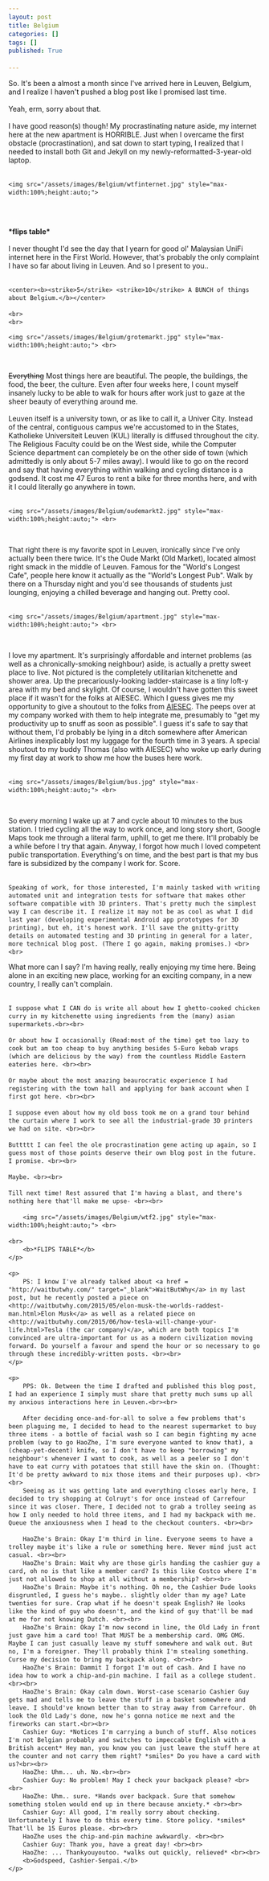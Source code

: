 ```yaml
---
layout: post
title: Belgium
categories: []
tags: []
published: True

---
```


<p>
	So. It's been a almost a month since I've arrived here in Leuven, Belgium, and I realize I haven't pushed a blog post like I promised last time. <br><br>
	Yeah, erm, sorry about that. <br><br>
	I have good reason(s) though! My procrastinating nature aside, my internet here at the new apartment is HORRIBLE. Just when I overcame the first obstacle (procrastination), and sat down to start typing, I realized that I needed to install both Git and Jekyll on my newly-reformatted-3-year-old laptop.<br><br>
</p>

	<img src="/assets/images/Belgium/wtfinternet.jpg" style="max-width:100%;height:auto;">
<br>
<br>
<p>
	<b>*flips table*</b> <br><br>
	I never thought I'd see the day that I yearn for good ol' Malaysian UniFi internet here in the First World. However, that's probably the only complaint I have so far about living in Leuven. And so I present to you.. <br><br>

	<center><b><strike>5</strike> <strike>10</strike> A BUNCH of things about Belgium.</b></center>

	<br>
	<br>
</p>

	<img src="/assets/images/Belgium/grotemarkt.jpg" style="max-width:100%;height:auto;"> <br>

<br>
<p>
	<strike>Everything</strike> Most things here are beautiful. The people, the buildings, the food, the beer, the culture. Even after four weeks here, I count myself insanely lucky to be able to walk for hours after work just to gaze at the sheer beauty of everything around me.<br> <br>
	Leuven itself is a university town, or as like to call it, a Univer City. Instead of the central, contiguous campus we're accustomed to in the States, Katholieke Universiteit Leuven (KUL) literally is diffused throughout the city. The Religious Faculty could be on the West side, while the Computer Science department can completely be on the other side of town (which admittedly is only about 5-7 miles away). I would like to go on the record and say that having everything within walking and cycling distance is a godsend. It cost me 47 Euros to rent a bike for three months here, and with it I could literally go anywhere in town. <br> <br>
	</p>

	<img src="/assets/images/Belgium/oudemarkt2.jpg" style="max-width:100%;height:auto;"> <br>

<br>
<p>
	That right there is my favorite spot in Leuven, ironically since I've only actually been there twice. It's the Oude Markt (Old Market), located almost right smack in the middle of Leuven. Famous for the "World's Longest Cafe", people here know it actually as the "World's Longest Pub". Walk by there on a Thursday night and you'd see thousands of students just lounging, enjoying a chilled beverage and hanging out. Pretty cool. <br> <br>
</p>
	
	<img src="/assets/images/Belgium/apartment.jpg" style="max-width:100%;height:auto;"> <br>

<br>

<p>
	I love my apartment. It's surprisingly affordable and internet problems (as well as a chronically-smoking neighbour) aside, is actually a pretty sweet place to live. Not pictured is the completely utilitarian kitchenette and shower area. Up the precariously-looking ladder-staircase is a tiny loft-y area with my bed and skylight. Of course, I wouldn't have gotten this sweet place if it wasn't for the folks at AIESEC. Which I guess gives me my opportunity to give a shoutout to the folks from <a href = "http://aiesec.be/">AIESEC</a>. The peeps over at my company worked with them to help integrate me, presumably to "get my productivity up to snuff as soon as possible". I guess it's safe to say that without them, I'd probably be lying in a ditch somewhere after American Airlines inexplicably lost my luggage for the fourth time in 3 years. A special shoutout to my buddy Thomas (also with AIESEC) who woke up early during my first day at work to show me how the buses here work.<br><br>

	<img src="/assets/images/Belgium/bus.jpg" style="max-width:100%;height:auto;"> <br>

<br>
</p>

<p>
	So every morning I wake up at 7 and cycle about 10 minutes to the bus station. I tried cycling all the way to work once, and long story short, Google Maps took me through a literal farm, uphill, to get me there. It'll probably be a while before I try that again. Anyway, I forgot how much I loved competent public transportation. Everything's on time, and the best part is that my bus fare is subsidized by the company I work for. Score. <br><br>

	Speaking of work, for those interested, I'm mainly tasked with writing automated unit and integration tests for software that makes other software compatible with 3D printers. That's pretty much the simplest way I can describe it. I realize it may not be as cool as what I did last year (developing experimental Android app prototypes for 3D printing), but eh, it's honest work. I'll save the gnitty-gritty details on automated testing and 3D printing in general for a later, more technical blog post. (There I go again, making promises.) <br> <br>
</p>

<p>
	What more can I say? I'm having really, really enjoying my time here. Being alone in an exciting new place, working for an exciting company, in a new country, I really can't complain. <br><br>

	I suppose what I CAN do is write all about how I ghetto-cooked chicken curry in my kitchenette using ingredients from the (many) asian supermarkets.<br><br>

	Or about how I occasionally (Read:most of the time) get too lazy to cook but am too cheap to buy anything besides 5-Euro kebab wraps (which are delicious by the way) from the countless Middle Eastern eateries here. <br><br>

	Or maybe about the most amazing beaurocratic experience I had registering with the town hall and applying for bank account when I first got here. <br><br>

	I suppose even about how my old boss took me on a grand tour behind the curtain where I work to see all the industrial-grade 3D printers we had on site. <br><br>

	Buttttt I can feel the ole procrastination gene acting up again, so I guess most of those points deserve their own blog post in the future. I promise. <br><br> 

	Maybe. <br><br>

	Till next time! Rest assured that I'm having a blast, and there's nothing here that'll make me upse- <br><br>

		<img src="/assets/images/Belgium/wtf2.jpg" style="max-width:100%;height:auto;"> <br>

	<br>
		<b>*FLIPS TABLE*</b>
	</p>

	<p>
		PS: I know I've already talked about <a href = "http://waitbutwhy.com/" target="_blank">WaitButWhy</a> in my last post, but he recently posted a piece on <http://waitbutwhy.com/2015/05/elon-musk-the-worlds-raddest-man.html>Elon Musk</a> as well as a related piece on <http://waitbutwhy.com/2015/06/how-tesla-will-change-your-life.html>Tesla (the car company)</a>, which are both topics I'm convinced are ultra-important for us as a modern civilization moving forward. Do yourself a favour and spend the hour or so necessary to go through these incredibly-written posts. <br><br>
	</p>

	<p>
		PPS: Ok. Between the time I drafted and published this blog post, I had an experience I simply must share that pretty much sums up all my anxious interactions here in Leuven.<br><br>

		After deciding once-and-for-all to solve a few problems that's been plaguing me, I decided to head to the nearest supermarket to buy three items - a bottle of facial wash so I can begin fighting my acne problem (way to go HaoZhe, I'm sure everyone wanted to know that), a (cheap-yet-decent) knife, so I don't have to keep "borrowing" my neighbour's whenever I want to cook, as well as a peeler so I don't have to eat curry with potatoes that still have the skin on. (Thought: It'd be pretty awkward to mix those items and their purposes up). <br><br>
		Seeing as it was getting late and everything closes early here, I decided to try shopping at Colruyt's for once instead of Carrefour since it was closer. There, I decided not to grab a trolley seeing as how I only needed to hold three items, and I had my backpack with me. Queue the anxiousness when I head to the checkout counters. <br><br>

		HaoZhe's Brain: Okay I'm third in line. Everyone seems to have a trolley maybe it's like a rule or something here. Never mind just act casual. <br><br>
		HaoZhe's Brain: Wait why are those girls handing the cashier guy a card, oh no is that like a member card? Is this like Costco where I'm just not allowed to shop at all without a membership? <br><br>
		HaoZhe's Brain: Maybe it's nothing. Oh no, the Cashier Dude looks disgruntled, I guess he's maybe.. slightly older than my age? Late twenties for sure. Crap what if he doesn't speak English? He looks like the kind of guy who doesn't, and the kind of guy that'll be mad at me for not knowing Dutch. <br><br>
		HaoZhe's Brain: Okay I'm now second in line, the Old Lady in front just gave him a card too! That MUST be a membership card. OMG OMG. Maybe I can just casually leave my stuff somewhere and walk out. But no, I'm a foreigner. They'll probably think I'm stealing something. Curse my decision to bring my backpack along. <br><br>
		HaoZhe's Brain: Dammit I forgot I'm out of cash. And I have no idea how to work a chip-and-pin machine. I fail as a college student. <br><br>
		HaoZhe's Brain: Okay calm down. Worst-case scenario Cashier Guy gets mad and tells me to leave the stuff in a basket somewhere and leave. I should've known better than to stray away from Carrefour. Oh look the Old Lady's done, now he's gonna notice me next and the fireworks can start.<br><br>
		Cashier Guy: *Notices I'm carrying a bunch of stuff. Also notices I'm not Belgian probably and switches to impeccable English with a British accent* Hey man, you know you can just leave the stuff here at the counter and not carry them right? *smiles* Do you have a card with us?<br><br>
		HaoZhe: Uhm... uh. No.<br><br>
		Cashier Guy: No problem! May I check your backpack please? <br><br>
		HaoZhe: Uhm.. sure. *Hands over backpack. Sure that somehow something stolen would end up in there because anxiety.* <br><br>
		Cashier Guy: All good, I'm really sorry about checking. Unfortunately I have to do this every time. Store policy. *smiles* That'll be 15 Euros please. <br><br>
		HaoZhe uses the chip-and-pin machine awkwardly. <br><br>
		Cashier Guy: Thank you, have a great day! <br><br>
		HaoZhe: ... Thankyouyoutoo. *walks out quickly, relieved* <br><br>
		<b>Godspeed, Cashier-Senpai.</b>
	</p>
